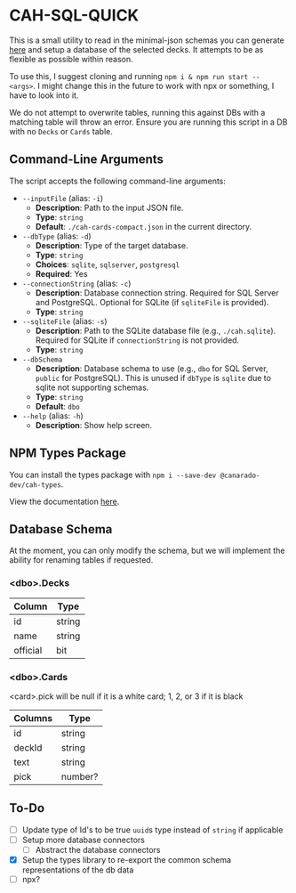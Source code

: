 # CAH-SQL-QUICK

This is a small utility to read in the minimal-json schemas you can generate [here](https://www.crhallberg.com/cah/) and setup a database of the selected decks. It attempts to be as flexible as possible within reason.

To use this, I suggest cloning and running `npm i & npm run start -- <args>`. I might change this in the future to work with npx or something, I have to look into it.

We do not attempt to overwrite tables, running this against DBs with a matching table will throw an error. Ensure you are running this script in a DB with no `Decks` or `Cards` table.

## Command-Line Arguments

The script accepts the following command-line arguments:

- `--inputFile` (alias: `-i`)
  - **Description**: Path to the input JSON file.
  - **Type**: `string`
  - **Default**: `./cah-cards-compact.json` in the current directory.
- `--dbType` (alias: `-d`)
  - **Description**: Type of the target database.
  - **Type**: `string`
  - **Choices**: `sqlite`, `sqlserver`, `postgresql`
  - **Required**: Yes
- `--connectionString` (alias: `-c`)
  - **Description**: Database connection string. Required for SQL Server and PostgreSQL. Optional for SQLite (if `sqliteFile` is provided).
  - **Type**: `string`
- `--sqliteFile` (alias: `-s`)
  - **Description**: Path to the SQLite database file (e.g., `./cah.sqlite`). Required for SQLite if `connectionString` is not provided.
  - **Type**: `string`
- `--dbSchema`
  - **Description**: Database schema to use (e.g., `dbo` for SQL Server, `public` for PostgreSQL). This is unused if `dbType` is `sqlite` due to sqlite not supporting schemas.
  - **Type**: `string`
  - **Default**: `dbo`
- `--help` (alias: `-h`)
  - **Description**: Show help screen.

## NPM Types Package

You can install the types package with `npm i --save-dev @canarado-dev/cah-types`.

View the documentation [here](https://github.com/canarado/cah-types).

## Database Schema

At the moment, you can only modify the schema, but we will implement the ability for renaming tables if requested.

### \<dbo\>.Decks

| Column   | Type   |
| -------- | ------ |
| id       | string |
| name     | string |
| official | bit    |

### \<dbo\>.Cards

\<card\>.pick will be null if it is a white card; 1, 2, or 3 if it is black

| Columns | Type    |
| ------- | ------- |
| id      | string  |
| deckId  | string  |
| text    | string  |
| pick    | number? |

## To-Do

- [ ] Update type of Id's to be true `uuid`s type instead of `string` if applicable
- [ ] Setup more database connectors
  - [ ] Abstract the database connectors
- [x] Setup the types library to re-export the common schema representations of the db data
- [ ] npx?
